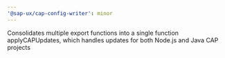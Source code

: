 ```yaml
---
'@sap-ux/cap-config-writer': minor
---
```


Consolidates multiple export functions into a single function applyCAPUpdates, which handles updates for both Node.js and Java CAP projects
